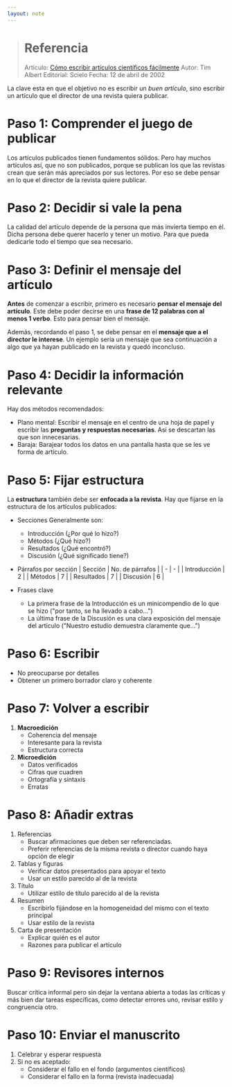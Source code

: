 ```yaml
---
layout: note
---
```


> # Referencia
> Artículo: [Cómo escribir artículos científicos fácilmente](https://scielo.isciii.es/pdf/gs/v16n4/especial.pdf)
> Autor: Tim Albert
> Editorial: Scielo
> Fecha: 12 de abril de 2002

La clave esta en que el objetivo no es escribir un *buen artículo*, sino escribir un artículo que el director de una revista quiera publicar.

# Paso 1: Comprender el juego de publicar
Los artículos publicados tienen fundamentos sólidos. Pero hay muchos artículos así, que no son publicados, porque se publican los que las revistas crean que serán más apreciados por sus lectores. Por eso se debe pensar en lo que el director de la revista quiere publicar.

# Paso 2: Decidir si vale la pena
La calidad del artículo depende de la persona que más invierta tiempo en él. Dicha persona debe querer hacerlo y tener un motivo. Para que pueda dedicarle todo el tiempo que sea necesario.

# Paso 3: Definir el mensaje del artículo
**Antes** de comenzar a escribir, primero es necesario **pensar el mensaje del artículo**. Este debe poder decirse en una **frase de 12 palabras con al menos 1 verbo**. Esto para pensar bien el mensaje.

Además, recordando el paso 1, se debe pensar en el **mensaje que a el director le interese**. Un ejemplo sería un mensaje que sea continuación a algo que ya hayan publicado en la revista y quedó inconcluso.

# Paso 4: Decidir la información relevante
Hay dos métodos recomendados:

* Plano mental: Escribir el mensaje en el centro de una hoja de papel y escribir las **preguntas y respuestas necesarias**. Así se descartan las que son innecesarias.
* Baraja: Barajear todos los datos en una pantalla hasta que se les ve forma de artículo.

# Paso 5: Fijar estructura
La **estructura** también debe ser **enfocada a la revista**. Hay que fijarse en la estructura de los artículos publicados:

* Secciones
    Generalmente son:

    * Introducción (¿Por qué lo hizo?)
    * Métodos (¿Qué hizo?)
    * Resultados (¿Qué encontró?)
    * Discusión (¿Qué significado tiene?)

* Párrafos por sección
    | Sección       | No. de párrafos |
    | -             | -               |
    | Introducción  | $2$             |
    | Métodos       | $7$             |
    | Resultados    | $7$             |
    | Discusión     | $6$             |

* Frases clave
    * La primera frase de la Introducción es un minicompendio de lo que se hizo ("por tanto, se ha llevado a cabo...")
    * La última frase de la Discusión es una clara exposición del mensaje del artículo ("Nuestro estudio demuestra claramente que...")
    
# Paso 6: Escribir
* No preocuparse por detalles
* Obtener un primero borrador claro y coherente

# Paso 7: Volver a escribir
1. **Macroedición**
    * Coherencia del mensaje
    * Interesante para la revista
    * Estructura correcta
2. **Microedición**
    * Datos verificados
    * Cifras que cuadren
    * Ortografía y sintaxis
    * Erratas
    
# Paso 8: Añadir extras
1. Referencias
    * Buscar afirmaciones que deben ser referenciadas.
    * Preferir referencias de la misma revista o director cuando haya opción de elegir
2. Tablas y figuras
    * Verificar datos presentados para apoyar el texto
    * Usar un estilo parecido al de la revista
3. Título
    * Utilizar estilo de título parecido al de la revista
4. Resumen
    * Escribirlo fijándose en la homogeneidad del mismo con el texto principal
    * Usar estilo de la revista
5. Carta de presentación
    * Explicar quién es el autor
    * Razones para publicar el artículo
    
# Paso 9: Revisores internos
Buscar crítica informal pero sin dejar la ventana abierta a todas las críticas y más bien dar tareas específicas, como detectar errores uno, revisar estilo y congruencia otro.

# Paso 10: Enviar el manuscrito
1. Celebrar y esperar respuesta
2. Si no es aceptado:
    * Considerar el fallo en el fondo (argumentos científicos)
    * Considerar el fallo en la forma (revista inadecuada)
